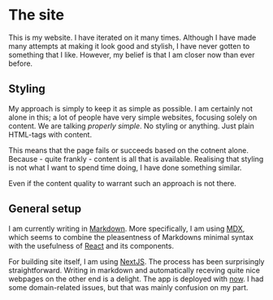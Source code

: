 # The site

This is my website. I have iterated on it many times. 
Although I have made many attempts at making it look
good and stylish, I have never gotten to something that 
I like. However, my belief is that I am closer now than 
ever before.

## Styling  

My approach is simply to keep it as simple as possible. 
I am certainly not alone in this; a lot of people have 
very simple websites, focusing solely on content. We 
are talking _properly simple_. No styling or anything.
Just plain HTML-tags with content.

This means that the page fails or succeeds based on the 
cotnent alone. Because - quite frankly - content is all 
that is available. Realising that styling is not what I 
want to spend time doing, I have done something similar. 

Even if the content quality to warrant such an approach 
is not there. 

## General setup 

I am currently writing in [Markdown](https://daringfireball.net/projects/markdown/). 
More specifically, I am using [MDX](https://github.com/mdx-js/mdx), 
which seems to combine the pleasentness of Markdowns minimal syntax 
with the usefulness of [React](reactjs.org) and its components.

For building site itself, I am using [NextJS](https://nextjs.org). 
The process has been surprisingly straightforward. Writing in
markdown and automatically receving quite nice webpages on the other 
end is a delight. The app is deployed with [now](zeit.co). I had 
some domain-related issues, but that was mainly confusion on my part. 